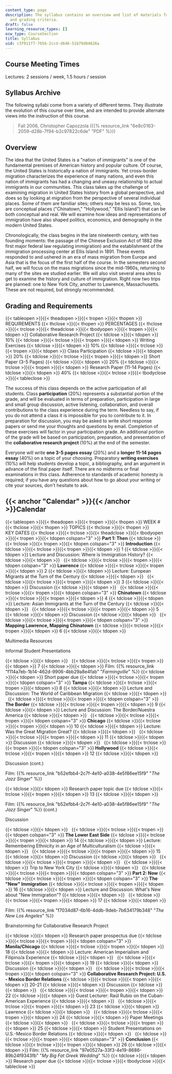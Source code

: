 ```yaml
---
content_type: page
description: The syllabus contains an overview and list of materials for the course
  and grading criteria.
draft: false
learning_resource_types: []
ocw_type: CourseSection
title: Syllabus
uid: c3f911f7-7656-2ccd-d646-51b79d84626a
---
```

## Course Meeting Times

Lectures: 2 sessions / week, 1.5 hours / session

## Syllabus Archive

The following syllabi come from a variety of different terms. They illustrate the evolution of this course over time, and are intended to provide alternate views into the instruction of this course.

> Fall 2006, Christopher Capozzola ({{% resource_link "6e8c0163-2059-d28b-7f94-b2c97822c6de" "PDF" %}})

## Overview

The idea that the United States is a "nation of immigrants" is one of the fundamental premises of American history and popular culture. Of course, the United States is historically a nation of immigrants. Yet cross-border migration characterizes the experience of many nations, and even this nation of immigrants has had a changing and uneasy relationship to actual immigrants in our communities. This class takes up the challenge of examining migration in United States history from a global perspective, and does so by looking at migration from the perspective of several individual places. Some of them are familiar sites; others may be less so. Some, too, are conceptual places ("Chinatown," "Hollywood," "Ellis Island") that can be both conceptual and real. We will examine how ideas and representations of immigration have also shaped politics, economics, and demography in the modern United States.

Chronologically, the class begins in the late nineteenth century, with two founding moments: the passage of the Chinese Exclusion Act of 1882 (the first major federal law regulating immigration) and the establishment of the immigration processing center at Ellis Island in 1891. These events responded to and ushered in an era of mass migration from Europe and Asia that is the focus of the first half of the course. In the semesters second half, we will focus on the mass migrations since the mid-1960s, returning to many of the sites we studied earlier. We will also visit several area sites to get to examine the history and culture of immigration. Right now two trips are planned: one to New York City, another to Lawrence, Massachusetts. These are not required, but strongly recommended.

## Grading and Requirements

{{< tableopen >}}{{< theadopen >}}{{< tropen >}}{{< thopen >}}
REQUIREMENTS
{{< thclose >}}{{< thopen >}}
PERCENTAGES
{{< thclose >}}{{< trclose >}}{{< theadclose >}}{{< tbodyopen >}}{{< tropen >}}{{< tdopen >}}
Collaborative Research Project
{{< tdclose >}}{{< tdopen >}}
10%
{{< tdclose >}}{{< trclose >}}{{< tropen >}}{{< tdopen >}}
Writing Exercises
{{< tdclose >}}{{< tdopen >}}
10%
{{< tdclose >}}{{< trclose >}}{{< tropen >}}{{< tdopen >}}
Class Participation
{{< tdclose >}}{{< tdopen >}}
20%
{{< tdclose >}}{{< trclose >}}{{< tropen >}}{{< tdopen >}}
Short Paper (3-5 Pages)
{{< tdclose >}}{{< tdopen >}}
20%
{{< tdclose >}}{{< trclose >}}{{< tropen >}}{{< tdopen >}}
Research Paper (11-14 Pages)
{{< tdclose >}}{{< tdopen >}}
40%
{{< tdclose >}}{{< trclose >}}{{< tbodyclose >}}{{< tableclose >}}

The success of this class depends on the active participation of all students. Class **participation** (20%) represents a substantial portion of the grade, and will be evaluated in terms of preparation, participation in large and small group discussion, active listening, collaboration, and overall contributions to the class experience during the term. Needless to say, if you do not attend a class it is impossible for you to contribute to it. In preparation for discussion, you may be asked to write short response papers or send me your thoughts and questions by email. Completion of these exercises will factor in your participation grade. An additional portion of the grade will be based on participation, preparation, and presentation of the **collaborative research project** (10%) at the end of the semester.

Everyone will write **one 3-5 pages essay** (20%) and a **longer 11-14 pages essay** (40%) on a topic of your choosing. Preparatory **writing exercises** (10%) will help students develop a topic, a bibliography, and an argument in advance of the final paper itself. There are no midterms or final examinations in this class. Adherence to standards of academic honesty is required; if you have any questions about how to go about your writing or cite your sources, don't hesitate to ask.

## {{< anchor "Calendar" >}}{{< /anchor >}}Calendar

{{< tableopen >}}{{< theadopen >}}{{< tropen >}}{{< thopen >}}
WEEK #
{{< thclose >}}{{< thopen >}}
TOPICS
{{< thclose >}}{{< thopen >}}
KEY DATES
{{< thclose >}}{{< trclose >}}{{< theadclose >}}{{< tbodyopen >}}{{< tropen >}}{{< tdopen colspan="3" >}}
**Part 1: Then**
{{< tdclose >}}{{< trclose >}}{{< tropen >}}{{< tdopen colspan="3" >}}
**Introduction**
{{< tdclose >}}{{< trclose >}}{{< tropen >}}{{< tdopen >}}
1
{{< tdclose >}}{{< tdopen >}}
Lecture and Discussion: Where is Immigration History?
{{< tdclose >}}{{< tdopen >}}
 
{{< tdclose >}}{{< trclose >}}{{< tropen >}}{{< tdopen colspan="3" >}}
**Lawrence**
{{< tdclose >}}{{< trclose >}}{{< tropen >}}{{< tdopen >}}
2
{{< tdclose >}}{{< tdopen >}}
Lecture: European Migrants at the Turn of the Century
{{< tdclose >}}{{< tdopen >}}
 
{{< tdclose >}}{{< trclose >}}{{< tropen >}}{{< tdopen >}}
3
{{< tdclose >}}{{< tdopen >}}
Discussion
{{< tdclose >}}{{< tdopen >}}
 
{{< tdclose >}}{{< trclose >}}{{< tropen >}}{{< tdopen colspan="3" >}}
**Chinatown**
{{< tdclose >}}{{< trclose >}}{{< tropen >}}{{< tdopen >}}
4
{{< tdclose >}}{{< tdopen >}}
Lecture: Asian Immigrants at the Turn of the Century
{{< tdclose >}}{{< tdopen >}}
 
{{< tdclose >}}{{< trclose >}}{{< tropen >}}{{< tdopen >}}
5
{{< tdclose >}}{{< tdopen >}}
Discussion
{{< tdclose >}}{{< tdopen >}}
 
{{< tdclose >}}{{< trclose >}}{{< tropen >}}{{< tdopen colspan="3" >}}
**Mapping Lawrence, Mapping Chinatown**
{{< tdclose >}}{{< trclose >}}{{< tropen >}}{{< tdopen >}}
6
{{< tdclose >}}{{< tdopen >}}

Multimedia Resources

Informal Student Presentations

{{< tdclose >}}{{< tdopen >}}
 
{{< tdclose >}}{{< trclose >}}{{< tropen >}}{{< tdopen >}}
7
{{< tdclose >}}{{< tdopen >}}
Film: {{% resource_link "f114a7eb-1b14-462d-9906-4bb29a8e4fab" "*Farmingville*" %}}
{{< tdclose >}}{{< tdopen >}}
Short paper due
{{< tdclose >}}{{< trclose >}}{{< tropen >}}{{< tdopen colspan="3" >}}
**Tampa**
{{< tdclose >}}{{< trclose >}}{{< tropen >}}{{< tdopen >}}
8
{{< tdclose >}}{{< tdopen >}}
Lecture and Discussion: The World of Caribbean Migration
{{< tdclose >}}{{< tdopen >}}
 
{{< tdclose >}}{{< trclose >}}{{< tropen >}}{{< tdopen colspan="3" >}}
**The Border**
{{< tdclose >}}{{< trclose >}}{{< tropen >}}{{< tdopen >}}
9
{{< tdclose >}}{{< tdopen >}}
Lecture and Discussion: The Border/Nuestra America
{{< tdclose >}}{{< tdopen >}}
 
{{< tdclose >}}{{< trclose >}}{{< tropen >}}{{< tdopen colspan="3" >}}
**Chicago**
{{< tdclose >}}{{< trclose >}}{{< tropen >}}{{< tdopen >}}
10
{{< tdclose >}}{{< tdopen >}}
Lecture: Was the Great Migration Great?
{{< tdclose >}}{{< tdopen >}}
 
{{< tdclose >}}{{< trclose >}}{{< tropen >}}{{< tdopen >}}
11
{{< tdclose >}}{{< tdopen >}}
Discussion
{{< tdclose >}}{{< tdopen >}}
 
{{< tdclose >}}{{< trclose >}}{{< tropen >}}{{< tdopen colspan="3" >}}
**Hollywood**
{{< tdclose >}}{{< trclose >}}{{< tropen >}}{{< tdopen >}}
12
{{< tdclose >}}{{< tdopen >}}

Discussion (cont.)

Film: {{% resource_link "b52efbb4-2c7f-4e10-a038-4e5f86ee15f9" "*The Jazz Singer*" %}}

{{< tdclose >}}{{< tdopen >}}
Research paper topic due
{{< tdclose >}}{{< trclose >}}{{< tropen >}}{{< tdopen >}}
13
{{< tdclose >}}{{< tdopen >}}

Film: {{% resource_link "b52efbb4-2c7f-4e10-a038-4e5f86ee15f9" "*The Jazz Singer*" %}} (cont.)

Discussion

{{< tdclose >}}{{< tdopen >}}
 
{{< tdclose >}}{{< trclose >}}{{< tropen >}}{{< tdopen colspan="3" >}}
**The Lower East Side**
{{< tdclose >}}{{< trclose >}}{{< tropen >}}{{< tdopen >}}
14
{{< tdclose >}}{{< tdopen >}}
Lecture: Remembering Ethnicity in an Age of Multiculturalism
{{< tdclose >}}{{< tdopen >}}
 
{{< tdclose >}}{{< trclose >}}{{< tropen >}}{{< tdopen >}}
15
{{< tdclose >}}{{< tdopen >}}
Discussion
{{< tdclose >}}{{< tdopen >}}
 
{{< tdclose >}}{{< trclose >}}{{< tropen >}}{{< tdopen >}}
 
{{< tdclose >}}{{< tdopen >}}
Trip to New York City
{{< tdclose >}}{{< tdopen >}}
 
{{< tdclose >}}{{< trclose >}}{{< tropen >}}{{< tdopen colspan="3" >}}
**Part 2: Now**
{{< tdclose >}}{{< trclose >}}{{< tropen >}}{{< tdopen colspan="3" >}}
**The "New" Immigration**
{{< tdclose >}}{{< trclose >}}{{< tropen >}}{{< tdopen >}}
16
{{< tdclose >}}{{< tdopen >}}
Lecture and Discussion: What's New about "New Immigration"?
{{< tdclose >}}{{< tdopen >}}
 
{{< tdclose >}}{{< trclose >}}{{< tropen >}}{{< tdopen >}}
17
{{< tdclose >}}{{< tdopen >}}

Film: {{% resource_link "f7034d87-6b16-4ddb-9deb-7b634179b348" "*The New Los Angeles*" %}}

Brainstorming for Collaborative Research Project

{{< tdclose >}}{{< tdopen >}}
Research paper prospectus due
{{< tdclose >}}{{< trclose >}}{{< tropen >}}{{< tdopen colspan="3" >}}
**Manila/Chicago**
{{< tdclose >}}{{< trclose >}}{{< tropen >}}{{< tdopen >}}
18
{{< tdclose >}}{{< tdopen >}}
Lecture: American Imperialism and Filipino/a Experience
{{< tdclose >}}{{< tdopen >}}
 
{{< tdclose >}}{{< trclose >}}{{< tropen >}}{{< tdopen >}}
19
{{< tdclose >}}{{< tdopen >}}
Discussion
{{< tdclose >}}{{< tdopen >}}
 
{{< tdclose >}}{{< trclose >}}{{< tropen >}}{{< tdopen colspan="3" >}}
**Collaborative Research Project: U.S. - Mexico Border Relations**
{{< tdclose >}}{{< trclose >}}{{< tropen >}}{{< tdopen >}}
20-21
{{< tdclose >}}{{< tdopen >}}
Discussion
{{< tdclose >}}{{< tdopen >}}
 
{{< tdclose >}}{{< trclose >}}{{< tropen >}}{{< tdopen >}}
22
{{< tdclose >}}{{< tdopen >}}
Guest Lecturer: Raúl Rubio on the Cuban-American Experience
{{< tdclose >}}{{< tdopen >}}
 
{{< tdclose >}}{{< trclose >}}{{< tropen >}}{{< tdopen >}}
23
{{< tdclose >}}{{< tdopen >}}
Lawrence
{{< tdclose >}}{{< tdopen >}}
 
{{< tdclose >}}{{< trclose >}}{{< tropen >}}{{< tdopen >}}
24
{{< tdclose >}}{{< tdopen >}}
Paper Meetings
{{< tdclose >}}{{< tdopen >}}
 
{{< tdclose >}}{{< trclose >}}{{< tropen >}}{{< tdopen >}}
25
{{< tdclose >}}{{< tdopen >}}
Student Presentations on U.S.-Mexico Border Relations
{{< tdclose >}}{{< tdopen >}}
 
{{< tdclose >}}{{< trclose >}}{{< tropen >}}{{< tdopen colspan="3" >}}
**Conclusion**
{{< tdclose >}}{{< trclose >}}{{< tropen >}}{{< tdopen >}}
26
{{< tdclose >}}{{< tdopen >}}
Film: {{% resource_link "97e0527a-33f3-4e19-8686-89b24f9343fb" "*My Big Fat Greek Wedding*" %}}
{{< tdclose >}}{{< tdopen >}}
Research paper due
{{< tdclose >}}{{< trclose >}}{{< tbodyclose >}}{{< tableclose >}}